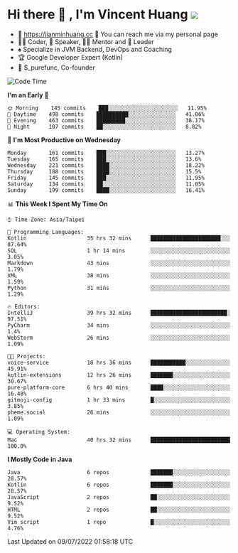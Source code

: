 # Hi there 👋 , I'm Vincent Huang ![](https://komarev.com/ghpvc/?username=Jian-Min-Huang)
- 💎 https://jianminhuang.cc 🙋 You can reach me via my personal page
- 👨‍💻 Coder, 🎤 Speaker, 👨‍🏫 Mentor and 🚀 Leader
- ♠️ Specialize in JVM Backend, DevOps and Coaching
- 🏆 Google Developer Expert (Kotlin)
- 💼 $_purefunc, Co-founder

<!--START_SECTION:waka-->
![Code Time](http://img.shields.io/badge/Code%20Time-0%20secs-blue)

**I'm an Early 🐤** 

```text
🌞 Morning    145 commits    ███░░░░░░░░░░░░░░░░░░░░░░   11.95% 
🌆 Daytime    498 commits    ██████████░░░░░░░░░░░░░░░   41.06% 
🌃 Evening    463 commits    █████████░░░░░░░░░░░░░░░░   38.17% 
🌙 Night      107 commits    ██░░░░░░░░░░░░░░░░░░░░░░░   8.82%

```
📅 **I'm Most Productive on Wednesday** 

```text
Monday       161 commits    ███░░░░░░░░░░░░░░░░░░░░░░   13.27% 
Tuesday      165 commits    ███░░░░░░░░░░░░░░░░░░░░░░   13.6% 
Wednesday    221 commits    ████░░░░░░░░░░░░░░░░░░░░░   18.22% 
Thursday     188 commits    ████░░░░░░░░░░░░░░░░░░░░░   15.5% 
Friday       145 commits    ███░░░░░░░░░░░░░░░░░░░░░░   11.95% 
Saturday     134 commits    ██░░░░░░░░░░░░░░░░░░░░░░░   11.05% 
Sunday       199 commits    ████░░░░░░░░░░░░░░░░░░░░░   16.41%

```


📊 **This Week I Spent My Time On** 

```text
⌚︎ Time Zone: Asia/Taipei

💬 Programming Languages: 
Kotlin                   35 hrs 32 mins      ██████████████████████░░░   87.64% 
SQL                      1 hr 14 mins        ░░░░░░░░░░░░░░░░░░░░░░░░░   3.05% 
Markdown                 43 mins             ░░░░░░░░░░░░░░░░░░░░░░░░░   1.79% 
XML                      38 mins             ░░░░░░░░░░░░░░░░░░░░░░░░░   1.59% 
Python                   31 mins             ░░░░░░░░░░░░░░░░░░░░░░░░░   1.29%

🔥 Editors: 
IntelliJ                 39 hrs 32 mins      ████████████████████████░   97.51% 
PyCharm                  34 mins             ░░░░░░░░░░░░░░░░░░░░░░░░░   1.4% 
WebStorm                 26 mins             ░░░░░░░░░░░░░░░░░░░░░░░░░   1.09%

🐱‍💻 Projects: 
voice-service            18 hrs 36 mins      ███████████░░░░░░░░░░░░░░   45.91% 
kotlin-extensions        12 hrs 26 mins      ███████░░░░░░░░░░░░░░░░░░   30.67% 
pure-platform-core       6 hrs 40 mins       ████░░░░░░░░░░░░░░░░░░░░░   16.48% 
gitmoji-config           1 hr 33 mins        █░░░░░░░░░░░░░░░░░░░░░░░░   3.85% 
pheme.social             26 mins             ░░░░░░░░░░░░░░░░░░░░░░░░░   1.09%

💻 Operating System: 
Mac                      40 hrs 32 mins      █████████████████████████   100.0%

```

**I Mostly Code in Java** 

```text
Java                     6 repos             ███████░░░░░░░░░░░░░░░░░░   28.57% 
Kotlin                   6 repos             ███████░░░░░░░░░░░░░░░░░░   28.57% 
JavaScript               2 repos             ██░░░░░░░░░░░░░░░░░░░░░░░   9.52% 
HTML                     2 repos             ██░░░░░░░░░░░░░░░░░░░░░░░   9.52% 
Vim script               1 repo              █░░░░░░░░░░░░░░░░░░░░░░░░   4.76%

```



 Last Updated on 09/07/2022 01:58:18 UTC
<!--END_SECTION:waka-->
